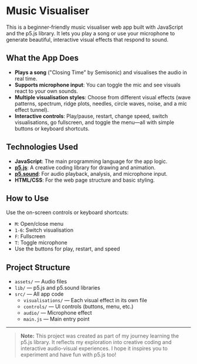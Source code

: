 # Music Visualiser

This is a beginner-friendly music visualiser web app built with JavaScript and the p5.js library. It lets you play a song or use your microphone to generate beautiful, interactive visual effects that respond to sound.

## What the App Does
- **Plays a song** ("Closing Time" by Semisonic) and visualises the audio in real time.
- **Supports microphone input**: You can toggle the mic and see visuals react to your own sounds.
- **Multiple visualisation styles**: Choose from different visual effects (wave patterns, spectrum, ridge plots, needles, circle waves, noise, and a mic effect tunnel).
- **Interactive controls**: Play/pause, restart, change speed, switch visualisations, go fullscreen, and toggle the menu—all with simple buttons or keyboard shortcuts.

## Technologies Used
- **JavaScript**: The main programming language for the app logic.
- **[p5.js](https://p5js.org/)**: A creative coding library for drawing and animation.
- **[p5.sound](https://p5js.org/reference/#/libraries/p5.sound)**: For audio playback, analysis, and microphone input.
- **HTML/CSS**: For the web page structure and basic styling.

## How to Use
Use the on-screen controls or keyboard shortcuts:
   - `M`: Open/close menu
   - `1-6`: Switch visualisation
   - `F`: Fullscreen
   - `T`: Toggle microphone
   - Use the buttons for play, restart, and speed

## Project Structure
- `assets/` — Audio files
- `lib/` — p5.js and p5.sound libraries
- `src/` — All app code
  - `visualisations/` — Each visual effect in its own file
  - `controls/` — UI controls (buttons, menu, etc.)
  - `audio/` — Microphone effect
  - `main.js` — Main entry point

-----
> **Note:** This project was created as part of my journey learning the p5.js library. It reflects my exploration into creative coding and interactive audio-visual experiences. I hope it inspires you to experiment and have fun with p5.js too!
